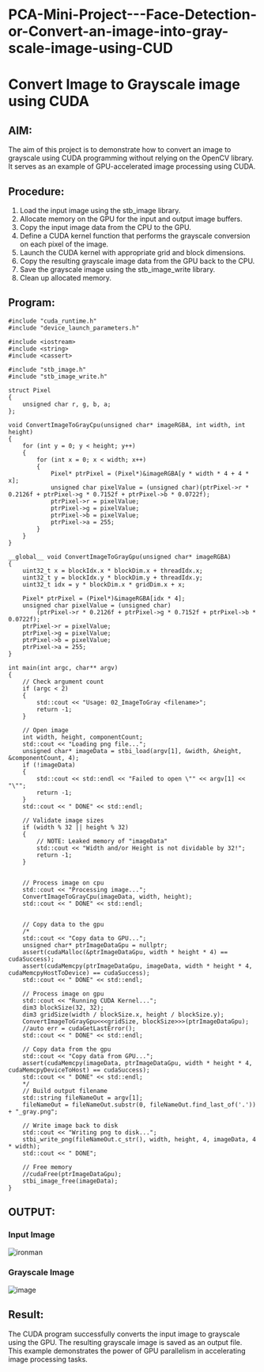 # PCA-Mini-Project---Face-Detection-or-Convert-an-image-into-gray-scale-image-using-CUD
# Convert Image to Grayscale image using CUDA 

## AIM:

The aim of this project is to demonstrate how to convert an image to grayscale using CUDA programming without relying on the OpenCV library. It serves as an example of GPU-accelerated image processing using CUDA.

## Procedure:
1. Load the input image using the stb_image library.
2. Allocate memory on the GPU for the input and output image buffers.
3. Copy the input image data from the CPU to the GPU.
4. Define a CUDA kernel function that performs the grayscale conversion on each pixel of the image.
5. Launch the CUDA kernel with appropriate grid and block dimensions.
6. Copy the resulting grayscale image data from the GPU back to the CPU.
7. Save the grayscale image using the stb_image_write library.
8. Clean up allocated memory.

## Program:

```cuda c
#include "cuda_runtime.h"
#include "device_launch_parameters.h"

#include <iostream>
#include <string>
#include <cassert>

#include "stb_image.h"
#include "stb_image_write.h"

struct Pixel
{
    unsigned char r, g, b, a;
};

void ConvertImageToGrayCpu(unsigned char* imageRGBA, int width, int height)
{
    for (int y = 0; y < height; y++)
    {
        for (int x = 0; x < width; x++)
        {
            Pixel* ptrPixel = (Pixel*)&imageRGBA[y * width * 4 + 4 * x];
            unsigned char pixelValue = (unsigned char)(ptrPixel->r * 0.2126f + ptrPixel->g * 0.7152f + ptrPixel->b * 0.0722f);
            ptrPixel->r = pixelValue;
            ptrPixel->g = pixelValue;
            ptrPixel->b = pixelValue;
            ptrPixel->a = 255;
        }
    }
}

__global__ void ConvertImageToGrayGpu(unsigned char* imageRGBA)
{
    uint32_t x = blockIdx.x * blockDim.x + threadIdx.x;
    uint32_t y = blockIdx.y * blockDim.y + threadIdx.y;
    uint32_t idx = y * blockDim.x * gridDim.x + x;

    Pixel* ptrPixel = (Pixel*)&imageRGBA[idx * 4];
    unsigned char pixelValue = (unsigned char)
        (ptrPixel->r * 0.2126f + ptrPixel->g * 0.7152f + ptrPixel->b * 0.0722f);
    ptrPixel->r = pixelValue;
    ptrPixel->g = pixelValue;
    ptrPixel->b = pixelValue;
    ptrPixel->a = 255;
}

int main(int argc, char** argv)
{
    // Check argument count
    if (argc < 2)
    {
        std::cout << "Usage: 02_ImageToGray <filename>";
        return -1;
    }

    // Open image
    int width, height, componentCount;
    std::cout << "Loading png file...";
    unsigned char* imageData = stbi_load(argv[1], &width, &height, &componentCount, 4);
    if (!imageData)
    {
        std::cout << std::endl << "Failed to open \"" << argv[1] << "\"";
        return -1;
    }
    std::cout << " DONE" << std::endl;

    // Validate image sizes
    if (width % 32 || height % 32)
    {
        // NOTE: Leaked memory of "imageData"
        std::cout << "Width and/or Height is not dividable by 32!";
        return -1;
    }

    
    // Process image on cpu
    std::cout << "Processing image...";
    ConvertImageToGrayCpu(imageData, width, height);
    std::cout << " DONE" << std::endl;
    

    // Copy data to the gpu
    /*
    std::cout << "Copy data to GPU...";
    unsigned char* ptrImageDataGpu = nullptr;
    assert(cudaMalloc(&ptrImageDataGpu, width * height * 4) == cudaSuccess);
    assert(cudaMemcpy(ptrImageDataGpu, imageData, width * height * 4, cudaMemcpyHostToDevice) == cudaSuccess);
    std::cout << " DONE" << std::endl;

    // Process image on gpu
    std::cout << "Running CUDA Kernel...";
    dim3 blockSize(32, 32);
    dim3 gridSize(width / blockSize.x, height / blockSize.y);
    ConvertImageToGrayGpu<<<gridSize, blockSize>>>(ptrImageDataGpu);
    //auto err = cudaGetLastError();
    std::cout << " DONE" << std::endl;

    // Copy data from the gpu
    std::cout << "Copy data from GPU...";
    assert(cudaMemcpy(imageData, ptrImageDataGpu, width * height * 4, cudaMemcpyDeviceToHost) == cudaSuccess);
    std::cout << " DONE" << std::endl;
    */
    // Build output filename
    std::string fileNameOut = argv[1];
    fileNameOut = fileNameOut.substr(0, fileNameOut.find_last_of('.')) + "_gray.png";

    // Write image back to disk
    std::cout << "Writing png to disk...";
    stbi_write_png(fileNameOut.c_str(), width, height, 4, imageData, 4 * width);
    std::cout << " DONE";

    // Free memory
    //cudaFree(ptrImageDataGpu);
    stbi_image_free(imageData);
}
```

## OUTPUT:

### Input Image

![ironman](https://github.com/Jayashreerao15/PCA---Mini-Project-Mini-Project---Face-Detection-or-Convert-an-image-into-gray-scale-image-using-CUD/assets/74660507/eefcce03-3bb4-474b-bb48-a05d55864a5a)


### Grayscale Image

![image](https://github.com/Jayashreerao15/PCA---Mini-Project-Mini-Project---Face-Detection-or-Convert-an-image-into-gray-scale-image-using-CUD/assets/74660507/5003dbac-8747-4f7a-9a39-9437b2e16308)

## Result:
The CUDA program successfully converts the input image to grayscale using the GPU. The resulting grayscale image is saved as an output file. This example demonstrates the power of GPU parallelism in accelerating image processing tasks.
